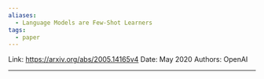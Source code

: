 ```yaml
---
aliases:
  - Language Models are Few-Shot Learners
tags:
  - paper
---
```

Link: https://arxiv.org/abs/2005.14165v4
Date: May 2020
Authors: OpenAI


----





